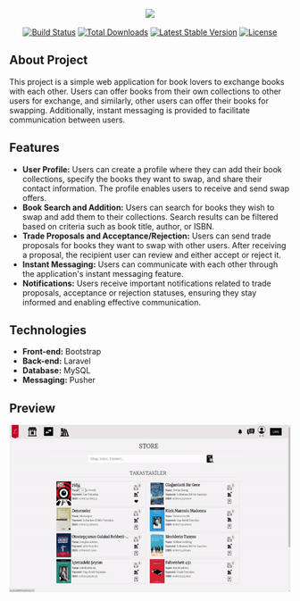 <p align="center"><a href="https://laravel.com" target="_blank"><img src="https://raw.githubusercontent.com/laravel/art/master/logo-lockup/5%20SVG/2%20CMYK/1%20Full%20Color/laravel-logolockup-cmyk-red.svg" width="400"></a></p>

<p align="center">
<a href="https://travis-ci.org/laravel/framework"><img src="https://travis-ci.org/laravel/framework.svg" alt="Build Status"></a>
<a href="https://packagist.org/packages/laravel/framework"><img src="https://img.shields.io/packagist/dt/laravel/framework" alt="Total Downloads"></a>
<a href="https://packagist.org/packages/laravel/framework"><img src="https://img.shields.io/packagist/v/laravel/framework" alt="Latest Stable Version"></a>
<a href="https://packagist.org/packages/laravel/framework"><img src="https://img.shields.io/packagist/l/laravel/framework" alt="License"></a>
</p>

## About Project

This project is a simple web application for book lovers to exchange books with each other. Users can offer books from their own collections to other users for exchange, and similarly, other users can offer their books for swapping. Additionally, instant messaging is provided to facilitate communication between users.

## Features
- **User Profile:** Users can create a profile where they can add their book collections, specify the books they want to swap, and share their contact information. The profile enables users to receive and send swap offers.
- **Book Search and Addition:** Users can search for books they wish to swap and add them to their collections. Search results can be filtered based on criteria such as book title, author, or ISBN.
- **Trade Proposals and Acceptance/Rejection:** Users can send trade proposals for books they want to swap with other users. After receiving a proposal, the recipient user can review and either accept or reject it.
- **Instant Messaging:** Users can communicate with each other through the application's instant messaging feature.
- **Notifications:** Users receive important notifications related to trade proposals, acceptance or rejection statuses, ensuring they stay informed and enabling effective communication.

## Technologies
- **Front-end:** Bootstrap
- **Back-end:** Laravel
- **Database:** MySQL
- **Messaging:** Pusher


## Preview

<div align="center">
<img src="project.gif" width="auto" width="300" height="300">
</div>

